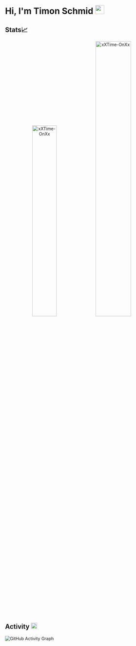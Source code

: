 # Hi, I'm Timon Schmid <img src="https://github.com/TheDudeThatCode/TheDudeThatCode/blob/master/Assets/Developer.gif" width="29px">

## Stats📈
<p align="center">
<img width="40%" src="https://github-readme-stats.vercel.app/api/top-langs?username=xXTime-OnXx&show_icons=true&theme=dracula&title_color=ff8000&text_color=ffffff&bg_color=44475A&locale=en&layout=compact&hide_border=true" alt="xXTime-OnXx" /> 
<img width="48%" src="https://github-readme-stats.vercel.app/api?username=xXTime-OnXx&show_icons=true&theme=dracula&title_color=ff8000&text_color=ffffff&bg_color=44475A&locale=en&hide_border=true" alt="xXTime-OnXx" />
</p>

## Activity <img src="https://github.com/TheDudeThatCode/TheDudeThatCode/blob/master/Assets/Earth.gif" width="20px">
![GitHub Activity Graph](https://activity-graph.herokuapp.com/graph?username=xXTime-OnXx&theme=dracula&hide_border=true)

